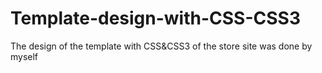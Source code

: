 # Template-design-with-CSS-CSS3
The design of the template with CSS&amp;CSS3 of the store site was done by myself
